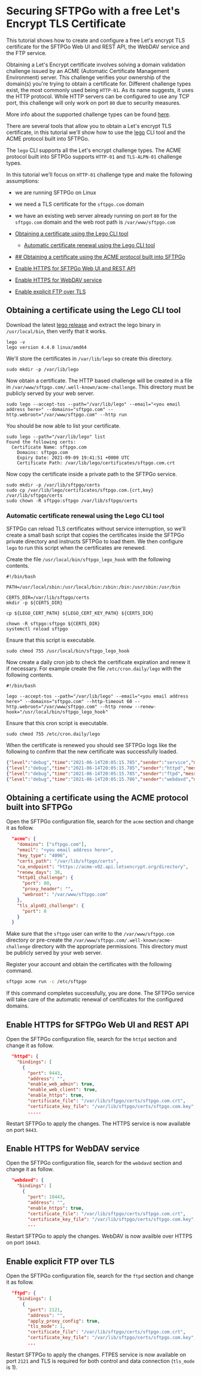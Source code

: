 # Securing SFTPGo with a free Let's Encrypt TLS Certificate

This tutorial shows how to create and configure a free Let's encrypt TLS certificate for the SFTPGo Web UI and REST API, the WebDAV service and the FTP service.

Obtaining a Let's Encrypt certificate involves solving a domain validation challenge issued by an ACME (Automatic Certificate Management Environment) server. This challenge verifies your ownership of the domain(s) you're trying to obtain a certificate for. Different challenge types exist, the most commonly used being `HTTP-01`. As its name suggests, it uses the HTTP protocol. While HTTP servers can be configured to use any TCP port, this challenge will only work on port `80` due to security measures.

More info about the supported challenge types can be found [here](https://letsencrypt.org/docs/challenge-types/).

There are several tools that allow you to obtain a Let's encrypt TLS certificate, in this tutorial we'll show how to use the [lego](https://github.com/go-acme/lego) CLI tool and the ACME protocol built into SFTPGo.

The `lego` CLI supports all the Let's encrypt challenge types.
The ACME protocol built into SFTPGo supports `HTTP-01` and `TLS-ALPN-01` challenge types.

In this tutorial we'll focus on `HTTP-01` challenge type and make the following assumptions:

- we are running SFTPGo on Linux
- we need a TLS certificate for the `sftpgo.com` domain
- we have an existing web server already running on port `80` for the `sftpgo.com` domain and the web root path is `/var/www/sftpgo.com`

- [Obtaining a certificate using the Lego CLI tool](#Obtaining-a-certificate-using-the-Lego-CLI-tool)
  - [Automatic certificate renewal using the Lego CLI tool](#Automatic-certificate-renewal-using-the-Lego-CLI-tool)
- [## Obtaining a certificate using the ACME protocol built into SFTPGo](#Obtaining-a-certificate-using-the-ACME-protocol-built-into-SFTPGo)
- [Enable HTTPS for SFTPGo Web UI and REST API](#Enable-HTTPS-for-SFTPGo-Web-UI-and-REST-API)
- [Enable HTTPS for WebDAV service](#Enable-HTTPS-for-WebDAV-service)
- [Enable explicit FTP over TLS](#Enable-explicit-FTP-over-TLS)

## Obtaining a certificate using the Lego CLI tool

Download the latest [lego release](https://github.com/go-acme/lego/releases) and extract the lego binary in `/usr/local/bin`, then verify that it works.

```shell
lego -v
lego version 4.4.0 linux/amd64
```

We'll store the certificates in `/var/lib/lego` so create this directory.

```shell
sudo mkdir -p /var/lib/lego
```

Now obtain a certificate. The HTTP based challenge will be created in a file in `/var/www/sftpgo.com/.well-known/acme-challenge`. This directory must be publicly served by your web server.

```shell
sudo lego --accept-tos --path="/var/lib/lego" --email="<you email address here>" --domains="sftpgo.com" --http.webroot="/var/www/sftpgo.com" --http run
```

You should be now able to list your certificate.

```shell
sudo lego --path="/var/lib/lego" list
Found the following certs:
  Certificate Name: sftpgo.com
    Domains: sftpgo.com
    Expiry Date: 2021-09-09 19:41:51 +0000 UTC
    Certificate Path: /var/lib/lego/certificates/sftpgo.com.crt
```

Now copy the certificate inside a private path to the SFTPGo service.

```shell
sudo mkdir -p /var/lib/sftpgo/certs
sudo cp /var/lib/lego/certificates/sftpgo.com.{crt,key} /var/lib/sftpgo/certs
sudo chown -R sftpgo:sftpgo /var/lib/sftpgo/certs
```

### Automatic certificate renewal using the Lego CLI tool

SFTPGo can reload TLS certificates without service interruption, so we'll create a small bash script that copies the certificates inside the SFTPGo private directory and instructs SFTPGo to load them. We then configure `lego` to run this script when the certificates are renewed.

Create the file `/usr/local/bin/sftpgo_lego_hook` with the following contents.

```shell
#!/bin/bash

PATH=/usr/local/sbin:/usr/local/bin:/sbin:/bin:/usr/sbin:/usr/bin

CERTS_DIR=/var/lib/sftpgo/certs
mkdir -p ${CERTS_DIR}

cp ${LEGO_CERT_PATH} ${LEGO_CERT_KEY_PATH} ${CERTS_DIR}

chown -R sftpgo:sftpgo ${CERTS_DIR}
systemctl reload sftpgo
```

Ensure that this script is executable.

```shell
sudo chmod 755 /usr/local/bin/sftpgo_lego_hook
```

Now create a daily cron job to check the certificate expiration and renew it if necessary. For example create the file `/etc/cron.daily/lego` with the following contents.

```shell
#!/bin/bash

lego --accept-tos --path="/var/lib/lego" --email="<you email address here>" --domains="sftpgo.com" --http-timeout 60 --http.webroot="/var/www/sftpgo.com" --http renew --renew-hook="/usr/local/bin/sftpgo_lego_hook"
```

Ensure that this cron script is executable.

```shell
sudo chmod 755 /etc/cron.daily/lego
```

When the certificate is renewed you should see SFTPGo logs like the following to confirm that the new certificate was successfully loaded.

```json
{"level":"debug","time":"2021-06-14T20:05:15.785","sender":"service","message":"Received reload request"}
{"level":"debug","time":"2021-06-14T20:05:15.785","sender":"httpd","message":"TLS certificate \"/var/lib/sftpgo/certs/sftpgo.com.crt\" successfully loaded"}
{"level":"debug","time":"2021-06-14T20:05:15.785","sender":"ftpd","message":"TLS certificate \"/var/lib/sftpgo/certs/sftpgo.com.crt\" successfully loaded"}
{"level":"debug","time":"2021-06-14T20:05:15.786","sender":"webdavd","message":"TLS certificate \"/var/lib/sftpgo/certs/sftpgo.com.crt\" successfully loaded"}
```

## Obtaining a certificate using the ACME protocol built into SFTPGo

Open the SFTPGo configuration file, search for the `acme` section and change it as follow.

```json
  "acme": {
    "domains": ["sftpgo.com"],
    "email": "<you email address here>",
    "key_type": "4096",
    "certs_path": "/var/lib/sftpgo/certs",
    "ca_endpoint": "https://acme-v02.api.letsencrypt.org/directory",
    "renew_days": 30,
    "http01_challenge": {
      "port": 80,
      "proxy_header": "",
      "webroot": "/var/www/sftpgo.com"
    },
    "tls_alpn01_challenge": {
      "port": 0
    }
  }
```

Make sure that the `sftpgo` user can write to the `/var/www/sftpgo.com` directory or pre-create the `/var/www/sftpgo.com/.well-known/acme-challenge` directory with the appropriate permissions.
This directory must be publicly served by your web server.

Register your account and obtain the certificates with the following command.

```bash
sftpgo acme run -c /etc/sftpgo
```

If this command completes successfully, you are done. The SFTPGo service will take care of the automatic renewal of certificates for the configured domains.

## Enable HTTPS for SFTPGo Web UI and REST API

Open the SFTPGo configuration file, search for the `httpd` section and change it as follow.

```json
  "httpd": {
    "bindings": [
      {
        "port": 9443,
        "address": "",
        "enable_web_admin": true,
        "enable_web_client": true,
        "enable_https": true,
        "certificate_file": "/var/lib/sftpgo/certs/sftpgo.com.crt",
        "certificate_key_file": "/var/lib/sftpgo/certs/sftpgo.com.key",
        .....
```

Restart SFTPGo to apply the changes. The HTTPS service is now available on port `9443`.

## Enable HTTPS for WebDAV service

Open the SFTPGo configuration file, search for the `webdavd` section and change it as follow.

```json
  "webdavd": {
    "bindings": [
      {
        "port": 10443,
        "address": "",
        "enable_https": true,
        "certificate_file": "/var/lib/sftpgo/certs/sftpgo.com.crt",
        "certificate_key_file": "/var/lib/sftpgo/certs/sftpgo.com.key",
        ...
```

Restart SFTPGo to apply the changes. WebDAV is now availble over HTTPS on port `10443`.

## Enable explicit FTP over TLS

Open the SFTPGo configuration file, search for the `ftpd` section and change it as follow.

```json
  "ftpd": {
    "bindings": [
      {
        "port": 2121,
        "address": "",
        "apply_proxy_config": true,
        "tls_mode": 1,
        "certificate_file": "/var/lib/sftpgo/certs/sftpgo.com.crt",
        "certificate_key_file": "/var/lib/sftpgo/certs/sftpgo.com.key",
        ...
```

Restart SFTPGo to apply the changes. FTPES service is now available on port `2121` and TLS is required for both control and data connection (`tls_mode` is 1).
